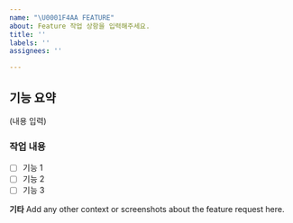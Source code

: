 ```yaml
---
name: "\U0001F4AA FEATURE"
about: Feature 작업 상항을 입력해주세요.
title: ''
labels: ''
assignees: ''

---
```


## 기능 요약
(내용 입력)

### 작업 내용
- [ ] 기능 1 
- [ ] 기능 2 
- [ ] 기능 3 

**기타**
Add any other context or screenshots about the feature request here.
